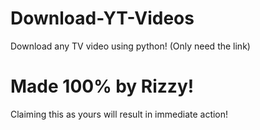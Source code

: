 # Download-YT-Videos
Download any TV video using python! (Only need the link)

# Made 100% by Rizzy!
Claiming this as yours will result in immediate action!
